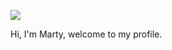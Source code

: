 <p>  
  <a href="https://github.com/mrtambour/mrtambour">
    <img align="center" src="https://github-readme-stats.vercel.app/api?username=mrtambour&show_icons=true&theme=radical&count_private=true&hide=contribs,prs,stars" />
  </a>
</p> 

Hi, I'm Marty, welcome to my profile.




<!--
**mrtambour/mrtambour** is a ✨ _special_ ✨ repository because its `README.md` (this file) appears on your GitHub profile.

Here are some ideas to get you started:

- 🔭 I’m currently working on ...
- 🌱 I’m currently learning ...
- 👯 I’m looking to collaborate on ...
- 🤔 I’m looking for help with ...
- 💬 Ask me about ...
- 📫 How to reach me: ...
- 😄 Pronouns: ...
- ⚡ Fun fact: ...
-->
